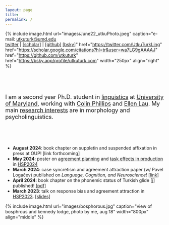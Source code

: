 ```yaml
---
layout: page
title:
permalink: /
---
```

<!-- change font color -->

<link rel="stylesheet" href="/css/fontawesome/css/all.css" >
<link rel="stylesheet" href="css/academicons/css/academicons.min.css"/>

{%
  include image.html
  url="images/June22_utkuPhoto.jpeg"
  caption="e-mail: utkuturk@umd.edu <br><a href='https://twitter.com/UtkuTurkLing'>[twitter]</a> | <a href='https://scholar.google.com/citations?hl=tr&user=wa7LG9gAAAAJ'>[scholar]</a> | <a href='https://github.com/utkuturk'>[github]</a> <a href='https://bsky.app/profile/utkuturk.com'>[bsky]</a>"
  href="https://twitter.com/UtkuTurkLing"
  href="https://scholar.google.com/citations?hl=tr&user=wa7LG9gAAAAJ"
  href="https://github.com/utkuturk"
  href="https://bsky.app/profile/utkuturk.com"
  width="250px"
  align="right"
%}

<br><br><br>

<font size="+1">
I am a second year Ph.D. student in <a href='https://linguistics.umd.edu/'>linguistics</a> at <a href='https://umd.edu/'>University of Maryland</a>, working  with <a href='https://www.colinphillips.net/'>Colin Phillips</a> and <a href='https://ellenlau.net/'>Ellen Lau</a>. My main <a href='https://www.utkuturk.com/research/'>research interests</a> are in morphology and psycholinguistics.
</font>

<br><br><br>

- **August 2024**: book chapter on suppletin and suspended affixation in press at OUP! [link forthcoming]
- **May 2024**: poster on [agreement planning](files/abstracts/hsp-2024-agree.pdf) and [task effects in production](files/abstracts/hsp-2024-task.pdf) in [HSP2024](https://hsp2024.github.io/)
- **March 2024**: case syncretism and agreement attraction paper (w/ Pavel Logačev) published on *Language, Cognition, and Neuroscience*! [[link]](https://doi.org/10.1080/23273798.2024.2324766)
- **April 2024**: book chapter on the phonemic status of Turkish glide [j] published! [[pdf]](files/pdfs/CanalisEtAl2023.pdf)
- **March 2023**: talk on response bias and agreement attraction in [HSP2023](https://lrdc.pitt.edu/HSP2023/). [[slides]](files/slides/hsp2023.pdf)

{% include image.html url="images/bosphorous.jpg" caption="view of bosphrous and kennedy lodge, photo by me, aug 18" width="800px" align="middle" %}

<!--
In my freetime, I usually play games on [Steam][steam] or take amateur [photographs][flickr]. My favorite food is [gata][gata] with koritz and my favorite icecream flavor is [saffron and rose][rose]. -->



  [cal]:   resources/calligraphy/
  [thesis]: ma/
  [glide]:  2022/130/glide.html
  [sa]:     research/sa/
  [case]:   research/case/
  [aug]:    research/aug/
  [hc]:     2022/130/as-if.html
  [trlazud]: research/trlazud/
  [grtr]:   research/grtr/
  [deepl]:  research/deepl/
  [taship]: teaching.md
  [dept]:   https://linguistics.boun.edu.tr
  [umdling]: https://linguistics.umd.edu/
  [langsci]: http://languagescience.umd.edu
  [ellen]: https://ellenlau.net/
  [uni]:    http://www.boun.edu.tr
  [pavel]:  https://scholar.google.com/citations?user=fhbdTJIAAAAJ&hl=en
  [colin]:  https://www.colinphillips.net/
  [gata]:   https://en.wikipedia.org/wiki/Gata_(food)
  [rose]:   https://explorepartsunknown.com/koreatown-la/koreatown-perfect-day/
  [steam]:  https://steamcommunity.com/id/lecagot
  [flickr]: https://flickr.com/photos/97029582@N03/albums
  [caha]:   https://www.muni.cz/en/people/53172-pavel-caha/cv
  [mas]:    https://www.muni.cz/en
  [ud]:     https://www.universaldependencies.org
  [cv]:     files/cv.pdf
  [manu]:   https://github.com/utkuturk/tr_bias/blob/master/paper/draft/manuscript.pdf
  [o]:      https://en.wikipedia.org/wiki/Gender_neutrality_in_genderless_languages#Turkish
  [twitter]:https://www.twitter.com/utkuturkling
  [tfj]:    https://translateforjustice.wordpress.com/
  [gezi]:   https://en.wikipedia.org/wiki/Gezi_Park_protests


<!--

- 🌱 <span style="text-decoration: underline">learning</span>
  - *stan & multinomial processing trees*
  - *horseshoe priors and sparsity*<br><br>


**utkuturk/utkuturk** is a ✨ _special_ ✨ repository because its `README.md` (this file) appears on your GitHub profile.

Here are some ideas to get you started:

- 🔭 I’m currently working on ...
- 🌱 I’m currently learning ...
- 👯 I’m looking to collaborate on ...
- 🤔 I’m looking for help with ...
- 💬 Ask me about ...
- 📫 How to reach me: ...
- 😄 Pronouns: ...
- ⚡ Fun fact: ...
-->

